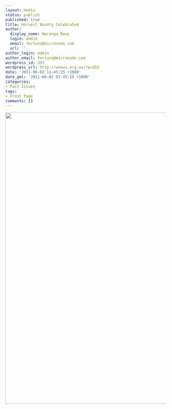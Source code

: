 ```yaml
---
layout: media
status: publish
published: true
title: Harvest Bounty Celebrated
author:
  display_name: Waranga News
  login: admin
  email: fortuna@micronode.com
  url: ''
author_login: admin
author_email: fortuna@micronode.com
wordpress_id: 355
wordpress_url: http://wnews.org.au/?p=355
date: '2011-06-02 11:45:25 +1000'
date_gmt: '2011-06-02 01:45:25 +1000'
categories:
- Past Issues
tags:
- Front Page
comments: []
---
```


<a href="{{ site.url }}/images/2011/06/frontpage-20110602.pdf"><img class="alignnone size-full wp-image-352" title="Front Page - 2nd June 2011" src="{{ site.url }}/images/2011/06/frontpage-20110602.png" alt="" width="624" height="907" /></a>
